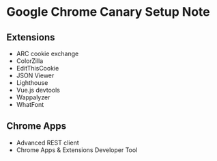 Google Chrome Canary Setup Note
========================================================================

Extensions
------------------------------------------------------------------------

 * ARC cookie exchange  
 * ColorZilla
 * EditThisCookie
 * JSON Viewer
 * Lighthouse
 * Vue.js devtools
 * Wappalyzer
 * WhatFont

Chrome Apps
------------------------------------------------------------------------

 * Advanced REST client
 * Chrome Apps & Extensions Developer Tool
